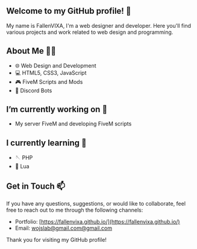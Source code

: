 ## Welcome to my GitHub profile! 🌟

My name is FallenVIXA, I'm a web designer and developer. Here you'll find various projects and work related to web design and programming.

## About Me 🙋‍♂️

- 🌐 Web Design and Development
- 💻 HTML5, CSS3, JavaScript
- 🎮 FiveM Scripts and Mods
- 🤖 Discord Bots

## I’m currently working on 🔭

-  My server FiveM and developing FiveM scripts

## I currently learning 🌱

- 🪡 PHP
- 🌙 Lua

## Get in Touch 📫

If you have any questions, suggestions, or would like to collaborate, feel free to reach out to me through the following channels:

- Portfolio: [https://fallenvixa.github.io/](https://fallenvixa.github.io/)
- Email: [wojslab@gmail.com@gmail.com](mailto:wojslab@gmail.com)

Thank you for visiting my GitHub profile!
